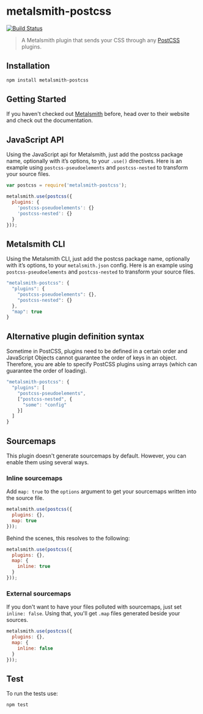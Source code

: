 # metalsmith-postcss

[![Build Status](https://travis-ci.org/axa-ch/metalsmith-postcss.svg?branch=master)](https://travis-ci.org/axa-ch/metalsmith-postcss)

> A Metalsmith plugin that sends your CSS
> through any [PostCSS](https://github.com/postcss/postcss) plugins.

## Installation

```sh
npm install metalsmith-postcss
```

## Getting Started

If you haven't checked out [Metalsmith](http://metalsmith.io/) before,
head over to their website and check out the documentation.

## JavaScript API

Using the JavaScript api for Metalsmith,
just add the postcss package name, optionally with it’s
options, to your `.use()` directives. Here is an example
using `postcss-pseudoelements` and `postcss-nested` to
transform your source files.

```js
var postcss = require('metalsmith-postcss');

metalsmith.use(postcss({
  plugins: {
    'postcss-pseudoelements': {}
    'postcss-nested': {}
  }
}));
```

## Metalsmith CLI

Using the Metalsmith CLI, just add the postcss package name,
optionally with it’s options, to your `metalsmith.json` config.
Here is an example using `postcss-pseudoelements` and `postcss-nested`
to transform your source files.

```js
"metalsmith-postcss": {
  "plugins": {
    "postcss-pseudoelements": {},
    "postcss-nested": {}
  },
  "map": true
}
```

## Alternative plugin definition syntax

Sometime in PostCSS, plugins need to be defined in a certain order and JavaScript
Objects cannot guarantee the order of keys in an object. Therefore, you are able
to specify PostCSS plugins using arrays (which can guarantee the order of loading).

```js
"metalsmith-postcss": {
  "plugins": [
    "postcss-pseudoelements",
    ["postcss-nested", {
      "some": "config"
    }]
  ]
}
```

## Sourcemaps

This plugin doesn't generate sourcemaps by default. However, you
can enable them using several ways.

### Inline sourcemaps

Add `map: true` to the `options` argument to get your
sourcemaps written into the source file.

```js
metalsmith.use(postcss({
  plugins: {},
  map: true
}));
```

Behind the scenes, this resolves to the following:

```js
metalsmith.use(postcss({
  plugins: {},
  map: {
    inline: true
  }
}));
```

### External sourcemaps

If you don't want to have your files polluted with sourcemaps,
just set `inline: false`. Using that, you'll get `.map` files
generated beside your sources.

```js
metalsmith.use(postcss({
  plugins: {},
  map: {
    inline: false
  }
}));
```

## Test

To run the tests use:

```sh
npm test
```
